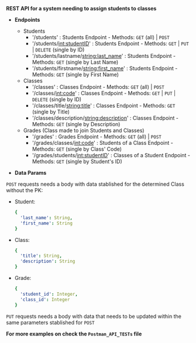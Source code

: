 **REST API for a system needing to assign students to classes**

* **Endpoints**
  * Students
    * '/students' : Students Endpoint - Methods: `GET` (all) | `POST`
    * '/students/<int:studentID>' : Students Endpoint - Methods: `GET` | `PUT` | `DELETE` (single by ID)
    * '/students/lastname/<string:last_name>' : Students Endpoint - Methods: `GET` (single by Last Name)
    * '/students/firstname/<string:first_name>' : Students Endpoint - Methods: `GET` (single by First Name)
  * Classes
    * '/classes' : Classes Endpoint - Methods: `GET` (all) | `POST`
    * '/classes/<int:code>' : Classes Endpoint - Methods: `GET` | `PUT` | `DELETE` (single by ID)
    * '/classes/title/<string:title>' : Classes Endpoint - Methods: `GET` (single by Title)
    * '/classes/description/<string:description>' : Classes Endpoint - Methods: `GET` (single by Description)
  * Grades (Class made to join Students and Classes)
    * '/grades' : Grades Endpoint - Methods: `GET` (all) | `POST`
    * '/grades/classes/<int:code>' : Students of a Class Endpoint - Methods: `GET` (single by Class' Code)
    * '/grades/students/<int:studentID>' : Classes of a Student Endpoint - Methods: `GET` (single by Student's ID)

* **Data Params**

`POST` requests needs a body with data stablished for the determined Class without the PK:
  * Student:
    ```yaml
    {
      'last_name': String,
      'first_name': String
    }
    ```
  * Class:
    ```yaml
    {
      'title': String,
      'description': String
    }
    ```
  * Grade:
    ```yaml
    {
      'student_id': Integer,
      'class_id': Integer
    }
    ```
`PUT` requests needs a body with data that needs to be updated within the same parameters stablished for `POST`
 
**For more examples on check the `Postman_API_TESTs` file**
